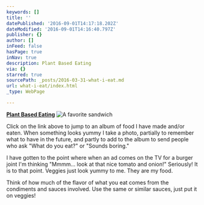 ```yaml
---
keywords: []
title: ''
datePublished: '2016-09-01T14:17:18.202Z'
dateModified: '2016-09-01T14:16:40.797Z'
publisher: {}
author: []
inFeed: false
hasPage: true
inNav: true
description: Plant Based Eating
via: {}
starred: true
sourcePath: _posts/2016-03-31-what-i-eat.md
url: what-i-eat/index.html
_type: WebPage

---
```

**[Plant Based Eating][0]**
![A favorite sandwich ](https://s3-us-west-2.amazonaws.com/the-grid-img/p/480dcd2fee8b6c6a43f09e5c573be8aa9815162f.jpg)

Click on the link above to jump to an album of food I have made and/or eaten. When something looks yummy I take a photo, partially to remember what to have in the future, and partly to add to the album to send people who ask "What do you eat?" or "Sounds boring."

I have gotten to the point where when an ad comes on the TV for a burger joint I'm thinking "Mmmm... look at that nice tomato and onion!" Seriously! It is to that point. Veggies just look yummy to me. They are my food.

Think of how much of the flavor of what you eat comes from the condiments and sauces involved. Use the same or similar sauces, just put it on veggies!

[0]: https://goo.gl/photos/XUqqkmfHrb4R4FXN8 "What I Eat - Photos "
